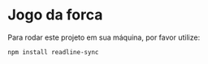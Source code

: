 <h1> Jogo da forca </h1>

Para rodar este projeto em sua máquina, por favor utilize:

```
npm install readline-sync
```
